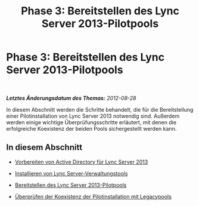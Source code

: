 ﻿---
title: 'Phase 3: Bereitstellen des Lync Server 2013-Pilotpools'
TOCTitle: 'Phase 3: Bereitstellen des Lync Server 2013-Pilotpools'
ms:assetid: 49046edd-accf-462d-952e-5983ce373a6c
ms:mtpsurl: https://technet.microsoft.com/de-de/library/JJ204849(v=OCS.15)
ms:contentKeyID: 49293898
ms.date: 05/19/2016
mtps_version: v=OCS.15
ms.translationtype: HT
---

# Phase 3: Bereitstellen des Lync Server 2013-Pilotpools

 

_**Letztes Änderungsdatum des Themas:** 2012-08-28_

In diesem Abschnitt werden die Schritte behandelt, die für die Bereitstellung einer Pilotinstallation von Lync Server 2013 notwendig sind. Außerdem werden einige wichtige Überprüfungsschritte erläutert, mit denen die erfolgreiche Koexistenz der beiden Pools sichergestellt werden kann.

## In diesem Abschnitt

  - [Vorbereiten von Active Directory für Lync Server 2013](prepare-active-directory-for-lync-server-2013.md)

  - [Installieren von Lync Server-Verwaltungstools](install-lync-server-administration-tools.md)

  - [Bereitstellen des Lync Server 2013-Pilotpools](deploy-lync-server-2013-pilot-pool_1.md)

  - [Überprüfen der Koexistenz der Pilotinstallation mit Legacypools](verify-pilot-pool-coexistence-with-legacy-pool_1.md)

